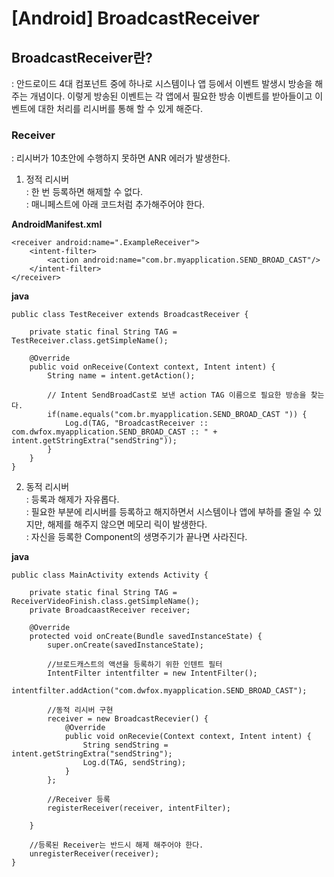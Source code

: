 # [Android] BroadcastReceiver

## BroadcastReceiver란?
: 안드로이드 4대 컴포넌트 중에 하나로 시스템이나 앱 등에서 이벤트 발생시 방송을 해주는 개념이다. 이렇게 방송된 이벤트는 각 앱에서 필요한 방송 이벤트를 받아들이고 이벤트에 대한 처리를 리시버를 통해 할 수 있게 해준다.  

### Receiver
: 리시버가 10초안에 수행하지 못하면 ANR 에러가 발생한다.

1. 정적 리시버  
: 한 번 등록하면 해제할 수 없다.  
: 매니페스트에 아래 코드처럼 추가해주어야 한다.

**AndroidManifest.xml**

    <receiver android:name=".ExampleReceiver">
        <intent-filter>
            <action android:name="com.br.myapplication.SEND_BROAD_CAST"/>
        </intent-filter>
    </receiver>

**java**

    public class TestReceiver extends BroadcastReceiver {

        private static final String TAG = TestReceiver.class.getSimpleName();

        @Override
        public void onReceive(Context context, Intent intent) {
            String name = intent.getAction();

            // Intent SendBroadCast로 보낸 action TAG 이름으로 필요한 방송을 찾는다.
            if(name.equals("com.br.myapplication.SEND_BROAD_CAST ")) {
                Log.d(TAG, "BroadcastReceiver :: com.dwfox.myapplication.SEND_BROAD_CAST :: " + intent.getStringExtra("sendString"));
            }
        }
    }




2. 동적 리시버  
: 등록과 해제가 자유롭다.  
: 필요한 부분에 리시버를 등록하고 해지하면서 시스템이나 앱에 부하를 줄일 수 있지만, 해제를 해주지 않으면 메모리 릭이 발생한다.  
: 자신을 등록한 Component의 생명주기가 끝나면 사라진다.

**java**

    public class MainActivity extends Activity {

        private static final String TAG = ReceiverVideoFinish.class.getSimpleName();
        private BroadcaastReceiver receiver;

        @Override
        protected void onCreate(Bundle savedInstanceState) {
            super.onCreate(savedInstanceState);

            //브로드캐스트의 액션을 등록하기 위한 인텐트 필터
            IntentFilter intentfilter = new IntentFilter();
            intentfilter.addAction("com.dwfox.myapplication.SEND_BROAD_CAST");

            //동적 리시버 구현
            receiver = new BroadcastRecevier() {
                @Override
                public void onRecevie(Context context, Intent intent) {
                    String sendString = intent.getStringExtra("sendString");
                    Log.d(TAG, sendString);
                }
            };

            //Receiver 등록
            registerReceiver(receiver, intentFilter);

        }

        //등록된 Receiver는 반드시 해제 해주어야 한다.
        unregisterReceiver(receiver);
    }
